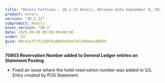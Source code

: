 ```yaml
---
title: "Hotels hotfixes - 26.1.12 Hotels, Release date September 9, 2025 - Hotfixes"
product: Hotels
version: "26.1.12"
subproduct: Hotels
minor_version: "26.1"
date: 2025-09-09 00:00:00+00:00
order: 53
guid: 00c02ef73f228876a8883d93a7851d608ae40859
---
```


<strong>70803 Reservation Number added to General Ledger entries on Statement Posting</strong>
<ul><li>Fixed an issue where the hotel reservation number was added to G/L Entry created by POS Statement.</li></ul>
